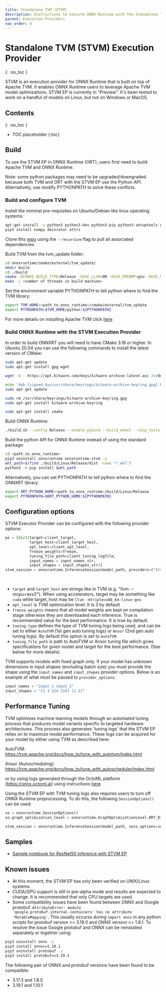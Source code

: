 ```yaml
---
title: Standalone TVM (STVM)
description: Instructions to execute ONNX Runtime with the Standalone TVM (STVM) execution provider
parent: Execution Providers
nav_order: 8
---
```


# Standalone TVM (STVM) Execution Provider
{: .no_toc }

STVM is an execution provider for ONNX Runtime that is built on top of Apache TVM. It enables ONNX Runtime users to leverage Apache TVM model optimizations.
STVM EP is currently in "Preview". It's been tested to work on a handful of models on Linux, but not on Windows or MacOS.

## Contents
{: .no_toc }

* TOC placeholder
{:toc}

## Build

To use the STVM EP in ONNX Runtime (ORT), users first need to build Apache TVM and ONNX Runtime.

Note: some python packages may need to be upgraded/downgraded because both TVM and ORT with the STVM EP use the Python API. Alternatively, use modify PYTHONPATH to solve these conflicts. 

### Build and configure TVM

Install the minimal pre-requisites on Ubuntu/Debian like linux operating systems:
```bash
apt-get install -y python3 python3-dev python3-pip python3-setuptools gcc libtinfo-dev zlib1g-dev build-essential cmake libedit-dev libxml2-dev llvm-12
pip3 install numpy decorator attrs
```

Clone this [repo](https://github.com/microsoft/onnxruntime) using the `--recursive` flag to pull all associated dependencies


Build TVM from the tvm_update folder:

```bash
cd onnxruntime/cmake/external/tvm_update/
mkdir build
cd ./build
cmake -DCMAKE_BUILD_TYPE=Release -DUSE_LLVM=ON -DUSE_OPENMP=gnu -DUSE_MICRO=ON (If your machine is CUDA enabled -DUSE_CUDA=ON) ..
make -j <number of threads in build machine>
```

Set the environment variable PYTHONPATH to tell python where to find the TVM library:

```bash
export TVM_HOME=<path_to_onnx_runtime>/cmake/external/tvm_update
export PYTHONPATH=$TVM_HOME/python:${PYTHONPATH}
```

For more details on installing Apache TVM click [here](https://tvm.apache.org/docs/install/from_source.html)

### Build ONNX Runtime with the STVM Execution Provider

In order to build ONNXRT you will need to have CMake 3.18 or higher. In Ubuntu 20.04 you can use the following commands to install the latest version of CMake:

```bash
sudo apt-get update
sudo apt-get install gpg wget

wget -O - https://apt.kitware.com/keys/kitware-archive-latest.asc 2>/dev/null | gpg --dearmor - | sudo tee /usr/share/keyrings/kitware-archive-keyring.gpg >/dev/null

echo 'deb [signed-by=/usr/share/keyrings/kitware-archive-keyring.gpg] https://apt.kitware.com/ubuntu/ focal main' | sudo tee /etc/apt/sources.list.d/kitware.list >/dev/null
sudo apt-get update

sudo rm /usr/share/keyrings/kitware-archive-keyring.gpg
sudo apt-get install kitware-archive-keyring

sudo apt-get install cmake
```

Build ONNX Runtime:
```bash
./build.sh --config Release --enable_pybind --build_wheel --skip_tests --parallel --use_stvm --skip_onnx_tests
```

Build the python API for ONNX Runtime instead of using the standard package:
```bash
cd <path_to_onnx_runtime>
pip3 uninstall onnxruntime onnxruntime-stvm -y
whl_path=$(find ./build/Linux/Release/dist -name "*.whl")
python3 -m pip install $whl_path
```
Alternatively, you can set PYTHONPATH to tell python where to find the ONNXRT library:
```bash
export ORT_PYTHON_HOME=<path_to_onnx_runtime>/build/Linux/Release
export PYTHONPATH=$ORT_PYTHON_HOME:${PYTHONPATH}
```

## Configuration options
STVM Executor Provider can be configured with the following provider options:
```python
po = [dict(target=client_target,
           target_host=client_target_host,
           opt_level=client_opt_level,
           freeze_weights=freeze,
           tuning_file_path=client_tuning_logfile,
           input_names = input_names_str,
           input_shapes = input_shapes_str)]
stvm_session = onnxruntime.InferenceSession(model_path, providers=["StvmExecutionProvider"], provider_options=po)
```
<br>

- `target` and `target_host` are strings like in TVM (e.g. "llvm --mcpu=avx2"). When using accelerators, target may be something like `cuda` while target_host may be `llvm -mtriple=x86_64-linux-gnu`
- `opt_level` is TVM optimization level. It is 3 by default
- `freeze_weights` means that all model weights are kept on compilation stage otherwise they are downloaded each inference. True is recommended value for the best performance. It is true by default.
- `tuning_type` defines the type of TVM tuning logs being used, and can be set to either `AutoTVM` (1st gen auto tuning logs) or `Ansor` (2nd gen auto tuning logs). By default this option is set to `AutoTVM`.
- `tuning_file_path` is path to AutoTVM or Ansor tuning file which gives specifications for given model and target for the best performance. (See below for more details).

TVM supports models with fixed graph only. If your model has unknown dimensions in input shapes (excluding batch size) you must provide the shape using the `input_names` and `input_shapes` provider options. Below is an example of what must be passed to `provider_options`:
```python
input_names = "input_1 input_2"
input_shapes = "[1 3 224 224] [1 2]"
```

## Performance Tuning
TVM optimizes machine learning models through an automated tuning process that produces model variants specific to targeted hardware architectures.  This process also generates 'tuning logs' that the STVM EP relies on to maximize model performance. These logs can be acquired for your model by either using TVM as described here:

AutoTVM:
https://tvm.apache.org/docs/how_to/tune_with_autotvm/index.html

Ansor (Autoscheduling):
https://tvm.apache.org/docs/how_to/tune_with_autoscheduler/index.html

or by using logs generated through the OctoML platform (https://onnx.octoml.ai) using instructions [here](https://help.octoml.ai/en/articles/5814452-using-octoml-platform-logs-with-onnx-rt-tvm-ep)

Using the STVM EP with TVM tuning logs also requires users to turn off ONNX Runtime preprocessing.  To do this, the following `SessionOptions()` can be used:
```python
so = onnxruntime.SessionOptions()
so.graph_optimization_level = onnxruntime.GraphOptimizationLevel.ORT_DISABLE_ALL

stvm_session = onnxruntime.InferenceSession(model_path, sess_options=so, providers=["StvmExecutionProvider"], provider_options=po)
```

## Samples
- [Sample notebook for ResNet50 inference with STVM EP](https://github.com/octoml/onnxruntime/blob/STVM_EP_PR/docs/python/inference/notebooks/onnxruntime-stvm-tutorial.ipynb)

## Known issues
- At this moment, the STVM EP has only been verified on UNIX/Linux systems.
- CUDA/GPU support is still in pre-alpha mode and results are expected to change. It is recommended that only CPU targets are used.
- Some compatibility issues have been found between ONNX and Google protobuf. `AttributeError: module 'google.protobuf.internal.containers' has no attribute 'MutableMapping'`. This usually occurss during `import onnx` in any python scripts for protobuf version >= 3.19.0 and ONNX version <= 1.8.1. To resolve the issue Google protobuf and ONNX can be reinstalled separately or together using:
```bash
pip3 uninstall onnx -y
pip3 install onnx==1.10.1
pip3 uninstall protobuf -y
pip3 install protobuf==3.19.1
```

The following pair of ONNX and protobuf versions have been found to be compatible:
- 3.17.3 and 1.8.0
- 3.19.1 and 1.10.1